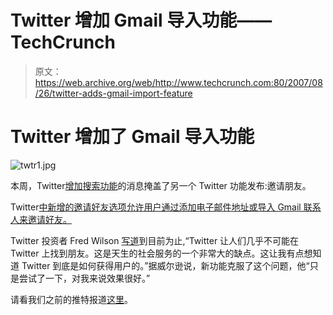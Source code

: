 # Twitter 增加 Gmail 导入功能——TechCrunch

> 原文：<https://web.archive.org/web/http://www.techcrunch.com:80/2007/08/26/twitter-adds-gmail-import-feature>

# Twitter 增加了 Gmail 导入功能

![twtr1.jpg](img/511bede4f13effbd1ec4553bc7ee7891.png)

本周，Twitter[增加搜索功能](https://web.archive.org/web/20201026092647/http://www.beta.techcrunch.com/2007/08/21/finally-twitter-adds-search/)的消息掩盖了另一个 Twitter 功能发布:邀请朋友。

Twitter[中新增的邀请好友选项允许用户通过添加电子邮件地址或导入 Gmail 联系人来邀请好友。](https://web.archive.org/web/20201026092647/https://crunchbase.com/organization/twitter)

Twitter 投资者 Fred Wilson [写道](https://web.archive.org/web/20201026092647/http://avc.blogs.com/a_vc/2007/08/twitters-big-we.html)到目前为止,“Twitter 让人们几乎不可能在 Twitter 上找到朋友。这是天生的社会服务的一个非常大的缺点。这让我有点想知道 Twitter 到底是如何获得用户的。”据威尔逊说，新功能克服了这个问题，他“只是尝试了一下，对我来说效果很好。”

请看我们之前的推特报道[这里](https://web.archive.org/web/20201026092647/http://www.beta.techcrunch.com/tag/twitter)。